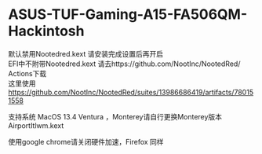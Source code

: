# ASUS-TUF-Gaming-A15-FA506QM-Hackintosh

默认禁用Nootedred.kext 请安装完成设置后再开启  
EFI中不附带Nootedred.kext 请去https://github.com/NootInc/NootedRed/ Actions下载  
这里使用 https://github.com/NootInc/NootedRed/suites/13986686419/artifacts/780151558  

支持系统 MacOS 13.4 Ventura ，Monterey请自行更换Monterey版本 AirportItlwm.kext  

使用google chrome请关闭硬件加速，Firefox 同样  

